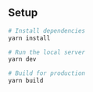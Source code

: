 ## Setup

``` bash
# Install dependencies
yarn install

# Run the local server
yarn dev

# Build for production
yarn build
```
